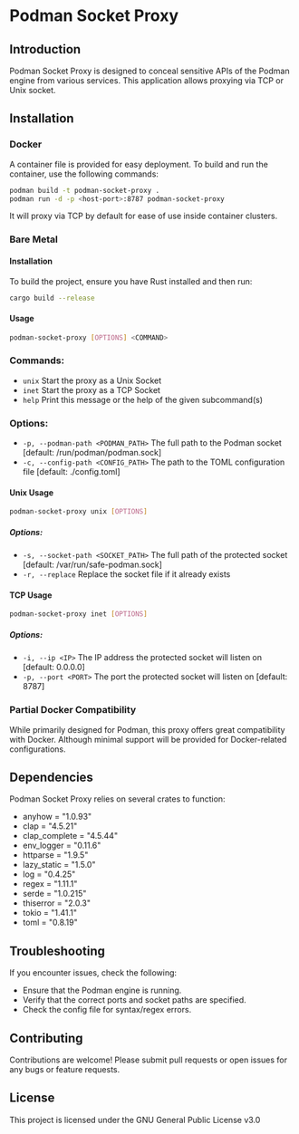 # Podman Socket Proxy

## Introduction
Podman Socket Proxy is designed to conceal sensitive APIs of the Podman engine from various services. This application allows proxying via TCP or Unix socket.

## Installation

### Docker

A container file is provided for easy deployment. To build and run the container, use the following commands:

```sh
podman build -t podman-socket-proxy .
podman run -d -p <host-port>:8787 podman-socket-proxy
```

It will proxy via TCP by default for ease of use inside container clusters. 

### Bare Metal

#### Installation

To build the project, ensure you have Rust installed and then run:

```bash
cargo build --release
```

#### Usage

```bash
podman-socket-proxy [OPTIONS] <COMMAND>
```

### Commands:
- `unix`  Start the proxy as a Unix Socket
- `inet`  Start the proxy as a TCP Socket
- `help`  Print this message or the help of the given subcommand(s)

### Options:
- `-p, --podman-path <PODMAN_PATH>`  The full path to the Podman socket [default: /run/podman/podman.sock]
- `-c, --config-path <CONFIG_PATH>`  The path to the TOML configuration file [default: ./config.toml]

#### Unix Usage

```bash
podman-socket-proxy unix [OPTIONS]
```

##### Options:
- `-s, --socket-path <SOCKET_PATH>`  The full path of the protected socket [default: /var/run/safe-podman.sock]
- `-r, --replace`                    Replace the socket file if it already exists

#### TCP Usage

```bash
podman-socket-proxy inet [OPTIONS]
```

##### Options:
- `-i, --ip <IP>`      The IP address the protected socket will listen on [default: 0.0.0.0]
- `-p, --port <PORT>`  The port the protected socket will listen on [default: 8787]

### Partial Docker Compatibility
While primarily designed for Podman, this proxy offers great compatibility with Docker. Although minimal support will be provided for Docker-related configurations.

## Dependencies

Podman Socket Proxy relies on several crates to function:

- anyhow = "1.0.93"
- clap = "4.5.21"
- clap_complete = "4.5.44"
- env_logger = "0.11.6"
- httparse = "1.9.5"
- lazy_static = "1.5.0"
- log = "0.4.25"
- regex = "1.11.1"
- serde = "1.0.215"
- thiserror = "2.0.3"
- tokio = "1.41.1"
- toml = "0.8.19"  

## Troubleshooting
If you encounter issues, check the following:
- Ensure that the Podman engine is running.
- Verify that the correct ports and socket paths are specified.
- Check the config file for syntax/regex errors.

## Contributing
Contributions are welcome! Please submit pull requests or open issues for any bugs or feature requests.

## License
This project is licensed under the GNU General Public License v3.0 
